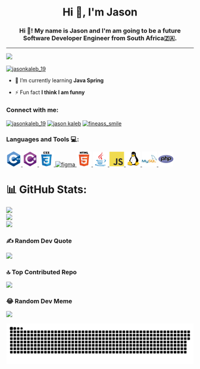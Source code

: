 
<h1 align="center">Hi 👋, I'm Jason</h1>
<h3 align="center">Hi 👋! My name is Jason and I'm am going to be a future Software Developer Engineer from South Africa🇿🇦.</h3>

---
[![](https://visitcount.itsvg.in/api?id=Jason-Kaleb&icon=0&color=0)](https://visitcount.itsvg.in)

<p align="left"> <a href="https://twitter.com/jasonkaleb_19" target="blank"><img src="https://img.shields.io/twitter/follow/jasonkaleb_19?logo=twitter&style=for-the-badge" alt="jasonkaleb_19" /></a> </p>

- 🌱 I’m currently learning **Java Spring**

- ⚡ Fun fact **I think I am funny**

<h3 align="left">Connect with me:</h3>
<p align="left">
<a href="https://twitter.com/jasonkaleb_19" target="blank"><img align="center" src="https://raw.githubusercontent.com/rahuldkjain/github-profile-readme-generator/master/src/images/icons/Social/twitter.svg" alt="jasonkaleb_19" height="30" width="40" /></a>
<a href="https://linkedin.com/in/jason kaleb" target="blank"><img align="center" src="https://raw.githubusercontent.com/rahuldkjain/github-profile-readme-generator/master/src/images/icons/Social/linked-in-alt.svg" alt="jason kaleb" height="30" width="40" /></a>
<a href="https://instagram.com/fineass_smile" target="blank"><img align="center" src="https://raw.githubusercontent.com/rahuldkjain/github-profile-readme-generator/master/src/images/icons/Social/instagram.svg" alt="fineass_smile" height="30" width="40" /></a>
</p>

<h3 align="left">Languages and Tools 💻:</h3>
<p align="left"> <a href="https://www.w3schools.com/cpp/" target="_blank" rel="noreferrer"> <img src="https://raw.githubusercontent.com/devicons/devicon/master/icons/cplusplus/cplusplus-original.svg" alt="cplusplus" width="40" height="40"/> </a> <a href="https://www.w3schools.com/cs/" target="_blank" rel="noreferrer"> <img src="https://raw.githubusercontent.com/devicons/devicon/master/icons/csharp/csharp-original.svg" alt="csharp" width="40" height="40"/> </a> <a href="https://www.w3schools.com/css/" target="_blank" rel="noreferrer"> <img src="https://raw.githubusercontent.com/devicons/devicon/master/icons/css3/css3-original-wordmark.svg" alt="css3" width="40" height="40"/> </a> <a href="https://www.figma.com/" target="_blank" rel="noreferrer"> <img src="https://www.vectorlogo.zone/logos/figma/figma-icon.svg" alt="figma" width="40" height="40"/> </a> <a href="https://www.w3.org/html/" target="_blank" rel="noreferrer"> <img src="https://raw.githubusercontent.com/devicons/devicon/master/icons/html5/html5-original-wordmark.svg" alt="html5" width="40" height="40"/> </a> <a href="https://www.java.com" target="_blank" rel="noreferrer"> <img src="https://raw.githubusercontent.com/devicons/devicon/master/icons/java/java-original.svg" alt="java" width="40" height="40"/> </a> <a href="https://developer.mozilla.org/en-US/docs/Web/JavaScript" target="_blank" rel="noreferrer"> <img src="https://raw.githubusercontent.com/devicons/devicon/master/icons/javascript/javascript-original.svg" alt="javascript" width="40" height="40"/> </a> <a href="https://www.linux.org/" target="_blank" rel="noreferrer"> <img src="https://raw.githubusercontent.com/devicons/devicon/master/icons/linux/linux-original.svg" alt="linux" width="40" height="40"/> </a> <a href="https://www.mysql.com/" target="_blank" rel="noreferrer"> <img src="https://raw.githubusercontent.com/devicons/devicon/master/icons/mysql/mysql-original-wordmark.svg" alt="mysql" width="40" height="40"/> </a> <a href="https://www.php.net" target="_blank" rel="noreferrer"> <img src="https://raw.githubusercontent.com/devicons/devicon/master/icons/php/php-original.svg" alt="php" width="40" height="40"/> </a> </p>

# 📊 GitHub Stats:
![](https://github-readme-stats.vercel.app/api?username=Jason-Kaleb&theme=radical&hide_border=false&include_all_commits=false&count_private=false)<br/>
![](https://github-readme-streak-stats.herokuapp.com/?user=Jason-Kaleb&theme=radical&hide_border=false)<br/>
![](https://github-readme-stats.vercel.app/api/top-langs/?username=Jason-Kaleb&theme=radical&hide_border=false&include_all_commits=false&count_private=false&layout=compact)

### ✍️ Random Dev Quote
![](https://quotes-github-readme.vercel.app/api?type=horizontal&theme=radical)

### 🔝 Top Contributed Repo
![](https://github-contributor-stats.vercel.app/api?username=Jason-Kaleb&limit=5&theme=radical&combine_all_yearly_contributions=true)

### 😂 Random Dev Meme
<img src='https://randommeme-five.vercel.app/' style="height: 400px;"/>

![snake animation](https://github.com/Jason-Kaleb/SiN-Kali/blob/output/snake.svg)

<!---
SiN-Kali/SiN-Kali is a ✨ special ✨ repository because its `README.md` (this file) appears on your GitHub profile.
You can click the Preview link to take a look at your changes.
--->
